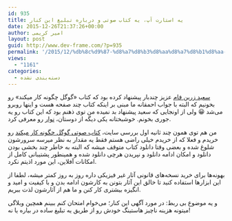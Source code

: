 ```yaml
---
id: 935
title: یه استارت آپ، یه کتاب صوتی و درباره تبلیغ این کنار
date: 2015-12-26T21:37:26+00:00
author: امیر کریمی
layout: post
guid: http://www.dev-frame.com/?p=935
permalink: '/2015/12/%db%8c%d9%87-%d8%a7%d8%b3%d8%aa%d8%a7%d8%b1%d8%aa-%d8%a2%d9%be%d8%8c-%db%8c%d9%87-%da%a9%d8%aa%d8%a7%d8%a8-%d8%b5%d9%88%d8%aa%db%8c-%d9%88-%d8%af%d8%b1%d8%a8%d8%a7%d8%b1%d9%87-%d8%aa%d8%a8%d9%84%db%8c/'
views:
  - "1161"
categories:
  - دسته‌بندی نشده
---
```

<a href="http://zarinfam.blog.ir/" target="_blank">سعید زرین فام</a> عزیز چندبار پیشنهاد کرده بود که کتاب «گوگل چگونه کار میکند» رو بخونیم که البته با جواب احمقانه ما مبنی بر اینکه کتاب چند صفحه هست و اینها روبرو می‌شد 😀 ولی از اونجایی که سعید پیشنهاد بد نمیده من توی ذهنم بود که این کتاب رو یه جوری بخونم. خوشبختانه یکی دیگه از دوستان، <a href="http://www.navaar.ir/" target="_blank">نوار</a> رو معرفی کرد.

من هم توی همون چند ثانیه اول بررسی سایت، <a href="http://www.navaar.ir/audiobook/193/%DA%AF%D9%88%DA%AF%D9%84-%DA%86%DA%AF%D9%88%D9%86%D9%87-%DA%A9%D8%A7%D8%B1-%D9%85%DB%8C-%DA%A9%D9%86%D8%AF" target="_blank">کتاب صوتی گوگل چگونه کار میکند</a> رو خریدم و فعلا که از خریدم خیلی راضی هستم فقط یه مقدار به نظر میرسه سرورشون شلوغ شده و بعضی وقتا دانلود کتاب متوقف میشه که البته به خاطر چند بخشی بودن دانلود و امکان ادامه دانلود و نپریدن هرچی دانلود شده و همینطور پشتیبانی کامل از امکانات آفلاین، این مورد اذیتم نکرد.

بهونه‌ها برای خرید نسخه‌های قانونی آثار غیر فیزیکی داره روز به روز کمتر میشه، لطفا از این ابزارها استفاده کنید تا خالق این آثار بتونن به کارشون ادامه بدن و با کیفیت و امید و انگیزه بیشتری کار کنن و ما هم از آثارشون لذت ببریم.

و یه موضوع بی ربط: در مورد آگهی این کنار؛ می‌خوام امتحان کنم ببینم همچین وبلاگی میتونه هزینه ناچیز هاستینگ خودش رو از طریق یه تبلیغ ساده در بیاره یا نه!
